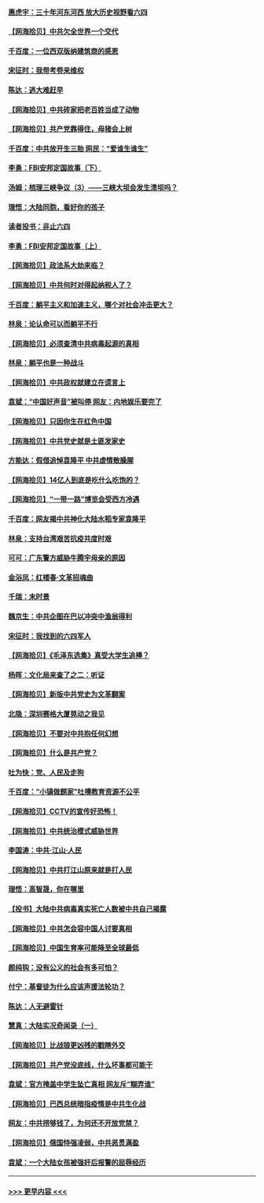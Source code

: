 #### [惠虎宇：三十年河东河西 放大历史视野看六四](../pages/nsc993/n13000018.md?t=06050551) 
#### [【网海拾贝】中共欠全世界一个交代](../pages/nsc993/n12998706.md?t=06050551) 
#### [千百度：一位西双版纳建筑商的感恩](../pages/nsc993/n12998487.md?t=06050551) 
#### [宋征时：我带考卷来维权](../pages/nsc993/n12994088.md?t=06050551) 
#### [陈达：逃大难赶早](../pages/nsc993/n12993569.md?t=06050551) 
#### [【网海拾贝】中共砖家把老百姓当成了动物](../pages/nsc993/n12993483.md?t=06050551) 
#### [【网海拾贝】共产党靠得住，母猪会上树](../pages/nsc993/n12990730.md?t=06050551) 
#### [千百度：中共放开生三胎 网民：“爱谁生谁生”](../pages/nsc993/n12990644.md?t=06050551) 
#### [李勇：FBI安邦定国故事（下）](../pages/nsc993/n12987854.md?t=06050551) 
#### [汤姆：梳理三峡争议（3）——三峡大坝会发生溃坝吗？](../pages/nsc993/n12989806.md?t=06050551) 
#### [理悟：大陆同胞，看好你的孩子](../pages/nsc993/n12989778.md?t=06050551) 
#### [读者投书：非止六四](../pages/nsc993/n12989673.md?t=06050551) 
#### [李勇：FBI安邦定国故事（上）](../pages/nsc993/n12987749.md?t=06050551) 
#### [【网海拾贝】政法系大劫来临？](../pages/nsc993/n12987596.md?t=06050551) 
#### [【网海拾贝】中共何时对得起纳税人了？](../pages/nsc993/n12985578.md?t=06050551) 
#### [千百度：躺平主义和加速主义，哪个对社会冲击更大？](../pages/nsc993/n12985512.md?t=06050551) 
#### [林泉：论认命可以而躺平不行](../pages/nsc993/n12985505.md?t=06050551) 
#### [【网海拾贝】必须查清中共病毒起源的真相](../pages/nsc993/n12984276.md?t=06050551) 
#### [林泉：躺平也是一种战斗](../pages/nsc993/n12984194.md?t=06050551) 
#### [【网海拾贝】中共政权就建立在谎言上](../pages/nsc993/n12981880.md?t=06050551) 
#### [袁斌：“中国好声音”被叫停 网友：内地娱乐要完了](../pages/nsc993/n12981826.md?t=06050551) 
#### [【网海拾贝】只因你生在红色中国](../pages/nsc993/n12979096.md?t=06050551) 
#### [【网海拾贝】中共党史就是土匪发家史](../pages/nsc993/n12976478.md?t=06050551) 
#### [方能达：假借追悼袁隆平 中共虚情散臊腥](../pages/nsc993/n12976396.md?t=06050551) 
#### [【网海拾贝】14亿人到底是吃什么吃饱的？](../pages/nsc993/n12974125.md?t=06050551) 
#### [【网海拾贝】“一带一路”博览会受西方冷遇](../pages/nsc993/n12971787.md?t=06050551) 
#### [千百度：网友揭中共神化大陆水稻专家袁隆平](../pages/nsc993/n12971733.md?t=06050551) 
#### [林泉：支持台湾艰苦抗疫共度时艰](../pages/nsc993/n12971350.md?t=06050551) 
#### [可可：广东警方威胁牛腾宇母亲的原因](../pages/nsc993/n12971100.md?t=06050551) 
#### [金浴凤：红楼春·文革招魂曲](../pages/nsc993/n12970354.md?t=06050551) 
#### [千瑞：末时景](../pages/nsc993/n12970337.md?t=06050551) 
#### [魏京生：中共企图在巴以冲突中渔翁得利](../pages/nsc993/n12970286.md?t=06050551) 
#### [宋征时：我找到的六四军人](../pages/nsc993/n12970213.md?t=06050551) 
#### [【网海拾贝】《毛泽东选集》真受大学生追捧？](../pages/nsc993/n12968779.md?t=06050551) 
#### [杨晖：文化局来查了之二：听证](../pages/nsc993/n12966528.md?t=06050551) 
#### [【网海拾贝】新版中共党史为文革翻案](../pages/nsc993/n12967526.md?t=06050551) 
#### [北隐：深圳赛格大厦晃动之我见](../pages/nsc993/n12967393.md?t=06050551) 
#### [【网海拾贝】不要对中共抱任何幻想](../pages/nsc993/n12965222.md?t=06050551) 
#### [【网海拾贝】什么是共产党？](../pages/nsc993/n12962781.md?t=06050551) 
#### [吐为快：党、人民及走狗](../pages/nsc993/n12962747.md?t=06050551) 
#### [千百度：“小镇做题家”吐槽教育资源不公平](../pages/nsc993/n12962705.md?t=06050551) 
#### [【网海拾贝】CCTV的宣传好恐怖！](../pages/nsc993/n12959984.md?t=06050551) 
#### [【网海拾贝】中共统治模式威胁世界](../pages/nsc993/n12957622.md?t=06050551) 
#### [李国涛：中共‧江山‧人民](../pages/nsc993/n12957502.md?t=06050551) 
#### [【网海拾贝】中共打江山原来就是打人民](../pages/nsc993/n12954345.md?t=06050551) 
#### [理悟：高智晟，你在哪里](../pages/nsc993/n12953115.md?t=06050551) 
#### [【投书】大陆中共病毒真实死亡人数被中共自己揭露](../pages/nsc993/n12953050.md?t=06050551) 
#### [【网海拾贝】中共怎会容中国人讨要真相](../pages/nsc993/n12952161.md?t=06050551) 
#### [【网海拾贝】中国生育率可能降至全球最低](../pages/nsc993/n12948793.md?t=06050551) 
#### [颜纯钩：没有公义的社会有多可怕？](../pages/nsc993/n12947626.md?t=06050551) 
#### [付宁：基督徒为什么应该声援法轮功？](../pages/nsc993/n12947233.md?t=06050551) 
#### [陈达：人无避雷针](../pages/nsc993/n12947098.md?t=06050551) 
#### [慧真：大陆实况奇闻录（一）](../pages/nsc993/n12945811.md?t=06050551) 
#### [【网海拾贝】比战狼更凶残的戳瞎外交](../pages/nsc993/n12945717.md?t=06050551) 
#### [【网海拾贝】共产党没底线，什么坏事都可能干](../pages/nsc993/n12942090.md?t=06050551) 
#### [袁斌：官方掩盖中学生坠亡真相 网友斥“糊弄谁”](../pages/nsc993/n12942029.md?t=06050551) 
#### [【网海拾贝】巴西总统暗指疫情是中共生化战](../pages/nsc993/n12938999.md?t=06050551) 
#### [网友：中共捞够钱了，为何还不开放党禁？](../pages/nsc993/n12938952.md?t=06050551) 
#### [【网海拾贝】俄国恃强凌弱，中共恶贯满盈](../pages/nsc993/n12936626.md?t=06050551) 
#### [袁斌：一个大陆女孩被强奸后报警的屈辱经历](../pages/nsc993/n12936547.md?t=06050551) 

----
#### [ >>> 更早内容 <<< ](../indexes/nsc993-earlier.md)
